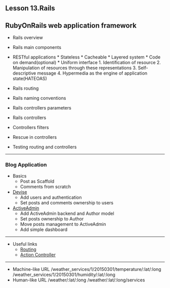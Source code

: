 Lesson 13.Rails
------------------

RubyOnRails web application framework
---------------

* Rails overview
* Rails main components
* RESTful applications
      * Stateless
      * Cacheable
      * Layered system
      * Code on demand(optional)
      * Uniform interface
        1. Identification of resource
        2. Manipulation of resources through these representations
        3. Self-descriptive message
        4. Hypermedia as the engine of application state(HATEOAS)
* Rails routing
* Rails naming conventions
* Rails controllers parameters
* Rails controllers
* Controllers filters
* Rescue in controllers

* Testing routing and controllers

-------------------

### Blog Application

* Basics
  * Post as Scaffold
  * Comments from scratch
* [Devise](https://github.com/plataformatec/devise)
  * Add users and authentication
  * Set posts and comments ownership to users
* [ActiveAdmin](https://github.com/activeadmin/activeadmin)
  * Add ActiveAdmin backend and Author model
  * Set posts ownership to Author
  * Move posts management to ActiveAdmin
  * Add simple dashboard
  
-------------------


* Useful links
    * [Routing](http://edgeguides.rubyonrails.org/routing.html)
    * [Action Controller](http://edgeguides.rubyonrails.org/action_controller_overview.html)

-------------------

* Machine-like URL
  /weather_services/1/20150301/temperature/:lat/:long
  /weather_services/1/20150301/humidity/:lat/:long
* Human-like URL
  /weather/:lat/:long
  /weather/:lat/:long/services